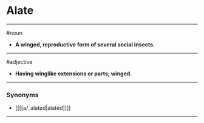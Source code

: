 # Alate
---
#noun
- **A winged, reproductive form of several social insects.**
---
#adjective
- **Having winglike extensions or parts; winged.**
---
### Synonyms
- [[[[a/_alated|alated]]]]
---
